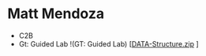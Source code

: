 # Matt Mendoza 
- C2B
- Gt: Guided Lab
  !(GT: Guided Lab) [[DATA-Structure.zip](https://github.com/user-attachments/files/22184111/DATA-Structure.zip)
]
